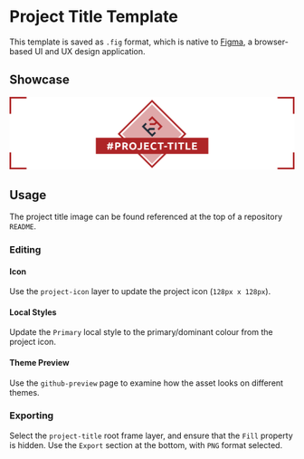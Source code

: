 # Project Title Template

This template is saved as `.fig` format, which is native to [Figma](https://www.figma.com/), a browser-based UI and UX design application.

## Showcase

![showcase](./.assets/showcase.png)

## Usage

The project title image can be found referenced at the top of a repository `README`.

### Editing

#### Icon

Use the `project-icon` layer to update the project icon (`128px x 128px`).

#### Local Styles

Update the `Primary` local style to the primary/dominant colour from the project icon.

#### Theme Preview

Use the `github-preview` page to examine how the asset looks on different themes.

### Exporting

Select the `project-title` root frame layer, and ensure that the `Fill` property is hidden. Use the `Export` section at the bottom, with `PNG` format selected.
